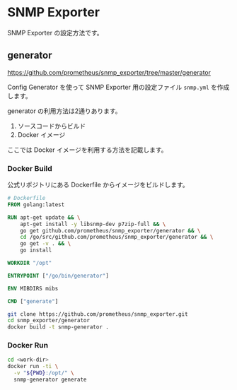 # SNMP Exporter

SNMP Exporter の設定方法です。

## generator

https://github.com/prometheus/snmp_exporter/tree/master/generator

Config Generator を使って SNMP Exporter 用の設定ファイル `snmp.yml` を作成します。

generator の利用方法は2通りあります。

1. ソースコードからビルド
1. Docker イメージ

ここでは Docker イメージを利用する方法を記載します。

### Docker Build

公式リポジトリにある Dockerfile からイメージをビルドします。

```Dockerfile
# Dockerfile
FROM golang:latest

RUN apt-get update && \
    apt-get install -y libsnmp-dev p7zip-full && \
    go get github.com/prometheus/snmp_exporter/generator && \
    cd /go/src/github.com/prometheus/snmp_exporter/generator && \
    go get -v . && \
    go install

WORKDIR "/opt"

ENTRYPOINT ["/go/bin/generator"]

ENV MIBDIRS mibs

CMD ["generate"]
```

```sh
git clone https://github.com/prometheus/snmp_exporter.git
cd snmp_exporter/generator
docker build -t snmp-generator .
```

### Docker Run

```sh
cd <work-dir>
docker run -ti \
  -v "${PWD}:/opt/" \
  snmp-generator generate
```
